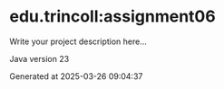 # edu.trincoll:assignment06

Write your project description here...

Java version 23

Generated at 2025-03-26 09:04:37
